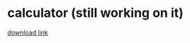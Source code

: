 # calculator (still working on it)

[download link](https://github.com/Guts-BSM/Simple-Calculator-application)
